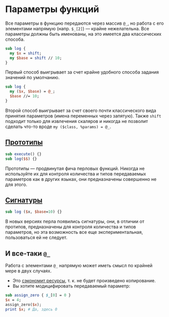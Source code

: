 Параметры функций
=================

Все параметры в функцию передаются через массив `@_`, но работа с его элементами напрямую (напр. `$_[2]`) — крайне нежелательна. Все параметры должны быть именованы, на это имеется два классических способа.

```perl
sub log {
  my $x = shift;
  my $base = shift // 10;
}
```

Первый способ выигрывает за счет крайне удобного способа задания значений по умолчанию.

```perl
sub log {
  my ($x, $base) = @_;
  $base //= 10;
}
```
  
Второй способ выигрывает за счет своего почти классического вида принятия параметров (имена переменных через запятую). Также `shift` подходит только для извлечения скаляров и никогда не позволит сделать что-то вроде `my ($class, %params) = @_`.

[Прототипы](http://perldoc.perl.org/perlsub.html#Prototypes)
------------------------------------------------------------

```perl
sub execute() {}
sub log($$) {}
```

Прототипы — продвинутая фича перловых функций. Никогда не используйте их для контроля количества и типов передаваемых параметров как в других языках, они предназначены совершенно не для этого.

[Сигнатуры](http://perldoc.perl.org/perlsub.html#Signatures)
------------------------------------------------------------

```perl
sub log ($x, $base=10) {}
```

В новых версиях перла появились сигнатуры, они, в отличии от протипов, предназначены для контроля количества и типов параметров, но эта возможность все еще экспериментальная, пользоваться ей не следует.

И все-таки `@_`
---------------

Работа с элементами `@_` напрямую может иметь смысл по крайней мере в двух случаях.

* Это [сэкономит ресурсы](http://c2.com/cgi/wiki?PrematureOptimization), т. к. не будет произведено копирование.
* Вы хотите модицифировать передаваемый параметр:

```perl
sub assign_zero { $_[0] = 0 }
$x = 4;
assign_zero($x);
print $x; # Да, здесь 0
```
